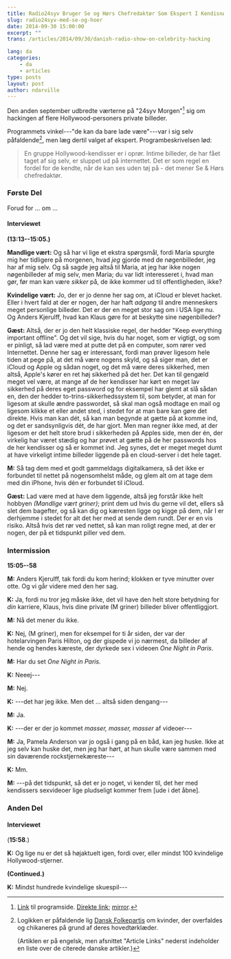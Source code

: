 ```yaml
---
title: Radio24syv Bruger Se og Hørs Chefredaktør Som Ekspert I Kendisnøgenbilleder
slug: radio24syv-med-se-og-hoer
date: 2014-09-30 15:00:00
excerpt: ""
trans: /articles/2014/09/30/danish-radio-show-on-celebrity-hacking

lang: da
categories:
    - da
    - articles
type: posts
layout: post
author: ndarville
---
```

Den anden september udbredte værterne på "24syv Morgen"[^link] sig om hackingen af flere Hollywood-personers private billeder.

Programmets vinkel---"de kan da bare lade være"---var i sig selv påfaldende[^df], men læg dertil valget af ekspert. Programbeskrivelsen lød:

>En gruppe Hollywood-kendisser er i oprør. Intime billeder, de har fået taget af sig selv, er sluppet ud på internettet. Det er som regel en fordel for de kendte, når de kan ses uden tøj på - det mener Se & Hørs chefredaktør.

### Første Del ###
Forud for ... om ...

#### Interviewet ####

**(13:13--15:05.)**

**Mandlige vært:** Og så har vi lige et ekstra spørgsmål, fordi Maria spurgte mig her tidligere på morgenen, hvad *jeg* gjorde med de nøgenbilleder, jeg har af mig selv. Og så sagde jeg altså til Maria, at jeg har ikke nogen nøgenbilleder af mig selv, men Maria; du var lidt interesseret i, hvad man gør, før man kan være *sikker* på, de ikke kommer ud til offentligheden, ikke?

**Kvindelige vært:** Jo, der er jo denne her sag om, at iCloud er blevet hacket. Eller i hvert fald at der er nogen, der har haft *adgang* til andre menneskers meget personlige billeder. Det er der en meget stor sag om i USA lige nu. Og Anders Kjerulff, hvad kan Klaus gøre for at beskytte sine nøgenbilleder?

**Gæst:** Altså, der er jo den helt klassiske regel, der hedder "Keep everything important offline". Og det vil sige, hvis du har noget, som er vigtigt, og som er pinligt, så lad være med at putte det på en computer, som rører ved Internettet. Denne her sag er interessant, fordi man prøver ligesom hele tiden at pege på, at det må være nogens skyld, og så siger man, det er iCloud og Apple og sådan noget, og det må være deres sikkerhed, men altså, Apple's kører en ret høj sikkerhed på det her. Det kan til gengæld meget vel være, at mange af de her kendisser har kørt en meget lav sikkerhed på deres eget password og for eksempel har glemt at slå sådan en, den der hedder to-trins-sikkerhedssystem til, som betyder, at man for ligesom at skulle ændre passwordet, så skal man også modtage en mail og ligesom klikke et eller andet sted, i stedet for at man bare kan gøre det direkte. Hvis man kan dét, så kan man begynde at gætte på at komme ind, og det er sandsynligvis dét, de har gjort. Men man regner ikke med, at der ligesom er det helt store brud i sikkerheden på Apples side, men der én, der virkelig har været stædig og har prøvet at gætte på de her passwords hos de her kendisser og så er kommet ind. Jeg synes, det er meget meget dumt at have virkeligt intime billeder liggende på en cloud-server i det hele taget.

**M:** Så tag dem med et godt gammeldags digitalkamera, så det ikke er forbundet til nettet på nogensomhelst måde, og glem alt om at tage dem med din iPhone, hvis dén er forbundet til iCloud.

**Gæst:** Lad være med at have dem liggende, altså jeg forstår ikke helt hobbyen *(Mandlige vært griner)*; print dem ud hvis du gerne vil det, ellers så slet dem bagefter, og så kan dig og kæresten ligge og kigge på dem, når I er derhjemme i stedet for alt det her med at sende dem rundt. Der er en vis risiko. Altså hvis det rør ved nettet, så kan man roligt regne med, at der er nogen, der på et tidspunkt piller ved dem.

### Intermission ###

**15:05--58**

**M:** Anders Kjerulff, tak fordi du kom herind; klokken er tyve minutter over otte. Og vi går videre med den her sag.

**K:** Ja, fordi nu tror jeg måske ikke, det vil have den helt store betydning for *din* karriere, Klaus, hvis dine private (M griner) billeder bliver offentliggjort.

**M:** Nå det mener du ikke.

**K:** Nej, (M griner), men for eksempel for ti år siden, der var der hotelarvingen Paris Hilton, og der gispede vi jo nærmest, da billeder af hende og hendes kæreste, der dyrkede sex i videoen <i>One Night in Paris</i>.

**M:** Har du set <i>One Night in Paris</i>.

**K:** Neeej---

**M:** Nej.

**K:** ---det har jeg ikke. Men det ... altså siden dengang---

**M:** Ja.

**K:** ---der er der jo kommet *masser, masser, masser* af videoer---

**M:** Ja, Pamela Anderson var jo også i gang på en båd, kan jeg huske. Ikke at jeg selv kan huske det, men jeg har hørt, at hun skulle være sammen med sin daværende rockstjernekæreste---

**K:** Mm.

**M:** ---på det tidspunkt, så det er jo noget, vi kender til, det her med kendissers sexvideoer lige pludseligt kommer frem [ude i det åbne].

### Anden Del ###

<!-- Background -->

#### Interviewet ####

(**15:58**.)

**K:** Og lige nu er det så højaktuelt igen, fordi over, eller mindst 100 kvindelige Hollywood-stjerner.

**(Continued.)**

**K:** Mindst hundrede kvindelige skuespil---

[^link]: [Link][link] til programside. [Direkte link][direct-link]; [mirror][mirror].
[^df]: Logikken er påfaldende lig [Dansk Folkepartis][df] om kvinder, der overfaldes og chikaneres på grund af deres hovedtørklæder.

    (Artiklen er på engelsk, men afsnittet "Article Links" nederst indeholder en liste over de citerede danske artikler.)

[link]: http://arkiv.radio24syv.dk/photo/10264803
[direct-link]: http://arkiv.radio24syv.dk/attachment/9826383/10264803/08a274cf97e2929172e652d0dc8457bf/audio/download/10264803-24syv-morgen-0805-02-09-2014-3.mp3https://da.wikipedia.org/wiki/Se_og_H%C3%B8r-sagen
[mirror]: /assets/danish-radio-show-on-celebrity-hacking/10264803-24syv-morgen-0805-02-09-2014-3.mp3
[df]: /articles/2014/07/25/danish-peoples-party-and-headscarves.html
[hacking-wiki]: https://da.wikipedia.org/wiki/Se_og_H%C3%B8r-sagen
